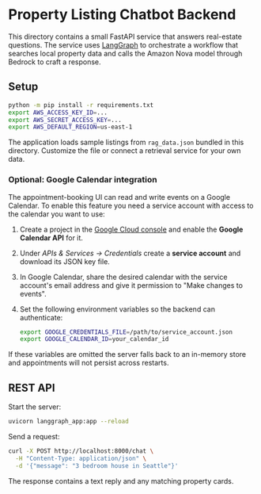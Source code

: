 # Property Listing Chatbot Backend

This directory contains a small FastAPI service that answers real-estate
questions. The service uses [LangGraph](https://github.com/langchain-ai/langgraph)
to orchestrate a workflow that searches local property data and calls the
Amazon Nova model through Bedrock to craft a response.

## Setup

```bash
python -m pip install -r requirements.txt
export AWS_ACCESS_KEY_ID=...
export AWS_SECRET_ACCESS_KEY=...
export AWS_DEFAULT_REGION=us-east-1
```

The application loads sample listings from `rag_data.json` bundled in this
directory. Customize the file or connect a retrieval service for your own data.

### Optional: Google Calendar integration

The appointment-booking UI can read and write events on a Google Calendar. To
enable this feature you need a service account with access to the calendar you
want to use:

1. Create a project in the [Google Cloud console](https://console.cloud.google.com/)
   and enable the **Google Calendar API** for it.
2. Under *APIs & Services → Credentials* create a **service account** and
   download its JSON key file.
3. In Google Calendar, share the desired calendar with the service account's
   email address and give it permission to "Make changes to events".
4. Set the following environment variables so the backend can authenticate:

   ```bash
   export GOOGLE_CREDENTIALS_FILE=/path/to/service_account.json
   export GOOGLE_CALENDAR_ID=your_calendar_id
   ```

If these variables are omitted the server falls back to an in-memory store and
appointments will not persist across restarts.

## REST API

Start the server:

```bash
uvicorn langgraph_app:app --reload
```

Send a request:

```bash
curl -X POST http://localhost:8000/chat \
  -H "Content-Type: application/json" \
  -d '{"message": "3 bedroom house in Seattle"}'
```

The response contains a text reply and any matching property cards.

